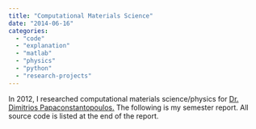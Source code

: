 ```yaml
---
title: "Computational Materials Science"
date: "2014-06-16"
categories: 
  - "code"
  - "explanation"
  - "matlab"
  - "physics"
  - "python"
  - "research-projects"
---
```


In 2012, I researched computational materials science/physics for [Dr. Dimitrios Papaconstantopoulos.](http://spacs.gmu.edu/profile/dimitrios-a-papaconstantopoulos/) The following is my semester report. All source code is listed at the end of the report.

